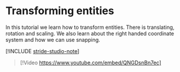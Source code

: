 # Transforming entities

In this tutorial we learn how to transform entities. There is translating, rotation and scaling. We also learn about the right handed coordinate system and how we can use snapping. 

[!INCLUDE [stride-studio-note](../../includes/game-studio-xenko-note.md)]

> [!Video https://www.youtube.com/embed/QNGDsnBn7ec]